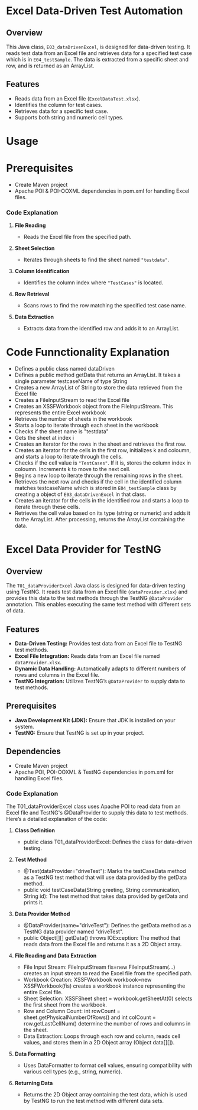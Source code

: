 # Excel Data-Driven Test Automation

## Overview

This Java class, `E03_dataDrivenExcel`, is designed for data-driven testing. It reads test data from an Excel file and retrieves data for a specified test case which is in `E04_testSample`. The data is extracted from a specific sheet and row, and is returned as an ArrayList<String>.

## Features

- Reads data from an Excel file (`ExcelDataTest.xlsx`).
- Identifies the column for test cases.
- Retrieves data for a specific test case.
- Supports both string and numeric cell types.

# Usage

# Prerequisites
- Create Maven project
- Apache POI & POI-OOXML dependencies in pom.xml for handling Excel files.

### Code Explanation

1. **File Reading**
   - Reads the Excel file from the specified path.

2. **Sheet Selection**
   - Iterates through sheets to find the sheet named `"testdata"`.

3. **Column Identification**
   - Identifies the column index where `"TestCases"` is located.

4. **Row Retrieval**
   - Scans rows to find the row matching the specified test case name.

5. **Data Extraction**
   - Extracts data from the identified row and adds it to an ArrayList<String>.




# Code Funnctionality Explanation

- Defines a public class named dataDriven
- Defines a public method getData that returns an ArrayList<String>. It takes a single parameter testcaseName of type String
- Creates a new ArrayList of String to store the data retrieved from the Excel file
- Creates a FileInputStream to read the Excel file 
- Creates an XSSFWorkbook object from the FileInputStream. This represents the entire Excel workbook
- Retrieves the number of sheets in the workbook
- Starts a loop to iterate through each sheet in the workbook
- Checks if the sheet name is "testdata" 
-  Gets the sheet at index i
- Creates an iterator for the rows in the sheet and retrieves the first row.
- Creates an iterator for the cells in the first row, initializes k and coloumn, and starts a loop to iterate through the cells.
- Checks if the cell value is `"TestCases"`. If it is, stores the column index in coloumn. Increments k to move to the next cell.
- Begins a new loop to iterate through the remaining rows in the sheet.
- Retrieves the next row and checks if the cell in the identified column matches testcaseName which is stored in `E04_testSample` class by creating a object of `E03_dataDrivenExcel` in that class.
- Creates an iterator for the cells in the identified row and starts a loop to iterate through these cells.
- Retrieves the cell value based on its type (string or numeric) and adds it to the ArrayList. After processing, returns the ArrayList containing the data.




# Excel Data Provider for TestNG

## Overview

The `T01_dataProviderExcel` Java class is designed for data-driven testing using TestNG. It reads test data from an Excel file (`dataProvider.xlsx`) and provides this data to the test methods through the TestNG `@DataProvider` annotation. This enables executing the same test method with different sets of data.

## Features

- **Data-Driven Testing:** Provides test data from an Excel file to TestNG test methods.
- **Excel File Integration:** Reads data from an Excel file named `dataProvider.xlsx`.
- **Dynamic Data Handling:** Automatically adapts to different numbers of rows and columns in the Excel file.
- **TestNG Integration:** Utilizes TestNG’s `@DataProvider` to supply data to test methods.

## Prerequisites

- **Java Development Kit (JDK):** Ensure that JDK is installed on your system.
- **TestNG:** Ensure that TestNG is set up in your project.

## Dependencies
- Create Maven project
- Apache POI, POI-OOXML & TestNG dependencies in pom.xml for handling Excel files.

### Code Explanation
The T01_dataProviderExcel class uses Apache POI to read data from an Excel file and TestNG's @DataProvider to supply this data to test methods. Here’s a detailed explanation of the code:

1. **Class Definition**
    - public class T01_dataProviderExcel: Defines the class for data-driven testing.
  
2. **Test Method**
    - @Test(dataProvider="driveTest"): Marks the testCaseData method as a TestNG test method that will use data provided by the getData method.
    - public void testCaseData(String greeting, String communication, String id): The test method that takes data provided by getData and prints it.
  
3. **Data Provider Method**
   - @DataProvider(name="driveTest"): Defines the getData method as a TestNG data provider named "driveTest".
   - public Object[][] getData() throws IOException: The method that reads data from the Excel file and returns it as a 2D Object array.

5. **File Reading and Data Extraction**
   - File Input Stream: FileInputStream fis=new FileInputStream(...) creates an input stream to read the Excel file from the specified path.
   - Workbook Creation: XSSFWorkbook workbook=new XSSFWorkbook(fis) creates a workbook instance representing the entire Excel file.
   - Sheet Selection: XSSFSheet sheet = workbook.getSheetAt(0) selects the first sheet from the workbook.
   - Row and Column Count: int rowCount = sheet.getPhysicalNumberOfRows() and int colCount = row.getLastCellNum() determine the number of rows and columns in the sheet.
   - Data Extraction: Loops through each row and column, reads cell values, and stores them in a 2D Object array (Object data[][]).
  
5. **Data Formatting**
   - Uses DataFormatter to format cell values, ensuring compatibility with various cell types (e.g., string, numeric).
  
7. **Returning Data**
   - Returns the 2D Object array containing the test data, which is used by TestNG to run the test method with different data sets.
